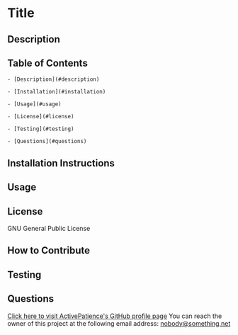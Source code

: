 # Title
## Description

## Table of Contents

    - [Description](#description)

    - [Installation](#installation)

    - [Usage](#usage)

    - [License](#license)

    - [Testing](#testing)

    - [Questions](#questions)

    
## Installation Instructions

## Usage

## License
GNU General Public License
## How to Contribute

## Testing

## Questions

[Click here to visit ActivePatience's GitHub profile page](https://www.github.com/ActivePatience)
You can reach the owner of this project at the following email address: nobody@something.net